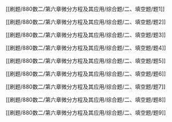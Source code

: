 
[[刷题/880数二/第六章微分方程及其应用/综合题/二、填空题/题1]]

[[刷题/880数二/第六章微分方程及其应用/综合题/二、填空题/题2]]

[[刷题/880数二/第六章微分方程及其应用/综合题/二、填空题/题3]]

[[刷题/880数二/第六章微分方程及其应用/综合题/二、填空题/题4]]

[[刷题/880数二/第六章微分方程及其应用/综合题/二、填空题/题5]]

[[刷题/880数二/第六章微分方程及其应用/综合题/二、填空题/题6]]

[[刷题/880数二/第六章微分方程及其应用/综合题/二、填空题/题7]]

[[刷题/880数二/第六章微分方程及其应用/综合题/二、填空题/题8]]

[[刷题/880数二/第六章微分方程及其应用/综合题/二、填空题/题9]]
